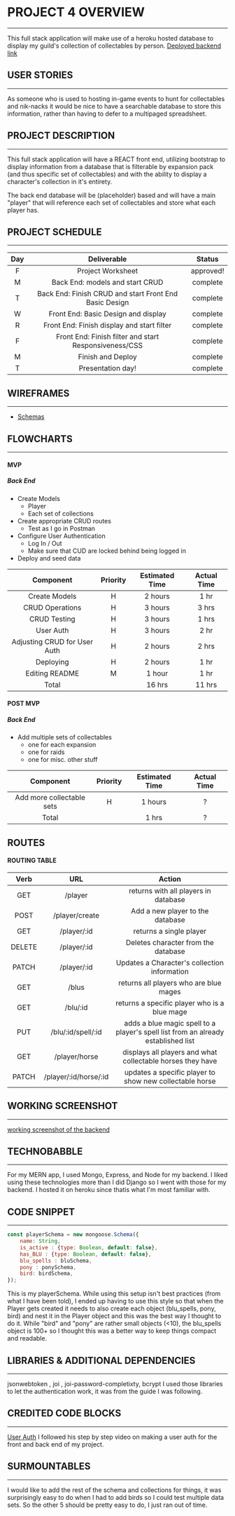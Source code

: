 # PROJECT 4 OVERVIEW

---

This full stack application will make use of a heroku hosted database to display my guild's collection of collectables by person.
[Deployed backend link](https://blooming-caverns-23443.herokuapp.com/)

## USER STORIES

---

As someone who is used to hosting in-game events to hunt for collectables and nik-nacks it would be nice to have a searchable database to store this information, rather than having to defer to a multipaged spreadsheet.

## PROJECT DESCRIPTION

---

This full stack application will have a REACT front end, utilizing bootstrap to display information from a database that is filterable by expansion pack (and thus specific set of collectables) and with the ability to display a character's collection in it's entirety.

The back end database will be (placeholder) based and will have a main "player" that will reference each set of collectables and store what each player has.

## PROJECT SCHEDULE

---

| Day |                      Deliverable                       |   Status   |
| :-: | :----------------------------------------------------: | :--------: |
|  F  |                   Project Worksheet                    | approved!  |
|  M  |            Back End: models and start CRUD             | complete |
|  T  | Back End: Finish CRUD and start Front End Basic Design | complete |
|  W  |          Front End: Basic Design and display           | complete |
|  R  |       Front End: Finish display and start filter       | complete |
|  F  | Front End: Finish filter and start Responsiveness/CSS  | complete |
|  M  |                   Finish and Deploy                    | complete |
|  T  |                   Presentation day!                    | complete |

## WIREFRAMES

---
- [Schemas](https://drive.google.com/file/d/1qx1lkxA-HW3QdKGKiwC09tfXzD4eTeeG/view?usp=sharing)

## FLOWCHARTS

---

#### MVP

##### Back End

- Create Models
  - Player
  - Each set of collections
- Create appropriate CRUD routes
  - Test as I go in Postman
- Configure User Authentication
  - Log In / Out
  - Make sure that CUD are locked behind being logged in
- Deploy and seed data

|          Component           | Priority | Estimated Time | Actual Time |
| :--------------------------: | :------: | :------------: | :---------: |
|        Create Models         |    H     |    2 hours     |      1 hr      |
|       CRUD Operations        |    H     |    3 hours     |      3 hrs      |
|         CRUD Testing         |    H     |    3 hours     |      1 hrs      |
|          User Auth           |    H     |    3 hours     |      2 hr      |
| Adjusting CRUD for User Auth |    H     |    2 hours     |      2 hrs      |
|          Deploying           |    H     |    2 hours     |      1 hr      |
|        Editing README        |    M     |     1 hour     |      1 hr      |
|            Total             |          |     16 hrs     |      11 hrs      |

#### POST MVP

##### Back End

- Add multiple sets of collectables
  - one for each expansion
  - one for raids
  - one for misc. other stuff

|                       Component                        | Priority | Estimated Time | Actual Time |
| :----------------------------------------------------: | :------: | :------------: | :---------: |
|               Add more collectable sets                |    H     |    1 hours     |      ?      |
|                         Total                          |          |     1 hrs      |      ?      |

## ROUTES

#### ROUTING TABLE

|  Verb  |          URL          |                                      Action                                       |
| :----: | :-------------------: | :-------------------------------------------------------------------------------: |
|  GET   |        /player        |                       returns with all players in database                        |
|  POST  |    /player/create     |                         Add a new player to the database                          |
|  GET   |      /player/:id      |                              returns a single player                              |
| DELETE |      /player/:id      |                        Deletes character from the database                        |
| PATCH  |      /player/:id      |                   Updates a Character's collection information                    |
|  GET   |         /blus         |                      returns all players who are blue mages                       |
|  GET   |       /blu/:id        |                   returns a specific player who is a blue mage                    |
|  PUT   |  /blu/:id/spell/:id   | adds a blue magic spell to a player's spell list from an already established list |
|  GET   |     /player/horse     |            displays all players and what collectable horses they have             |
| PATCH  | /player/:id/horse/:id |              updates a specific player to show new collectable horse              |

## WORKING SCREENSHOT
---
[working screenshot of the backend](https://drive.google.com/file/d/1dkc6Mw-3LxD4n3ZAXKeZVUuSEqURC4Yi/view?usp=sharing)

## TECHNOBABBLE
---
For my MERN app, I used Mongo, Express, and Node for my backend. I liked using these technologies more than I did Django so I went with those for my backend. I hosted it on heroku since thatis what I'm most familiar with.

## CODE SNIPPET
---
```js
const playerSchema = new mongoose.Schema({
    name: String,
    is_active : {type: Boolean, default: false},
    has_BLU : {type: Boolean, default: false},
    blu_spells : bluSchema,
    pony : ponySchema,
    bird: birdSchema,
});
```
This is my playerSchema. While using this setup isn't best practices (from what I have been told), I ended up having to use this style so that when the Player gets created it needs to also create each object (blu_spells, pony, bird) and nest it in the Player object and this was the best way I thought to do it. While "bird" and "pony" are rather small objects (<10), the blu_spells object is 100+ so I thought this was a better way to keep things compact and readable.

## LIBRARIES & ADDITIONAL DEPENDENCIES
---
jsonwebtoken , joi , joi-password-completixty, bcrypt 
I used those libraries to let the authentication work, it was from the guide I was following.

## CREDITED CODE BLOCKS
---
[User Auth](https://www.youtube.com/watch?v=xvqXCACX9k8)
I followed his step by step video on making a user auth for the front and back end of my project.

## SURMOUNTABLES
---
I would like to add the rest of the schema and collections for things, it was surprisingly easy to do when I had to add birds so I could test multiple data sets. So the other 5 should be pretty easy to do, I just ran out of time.